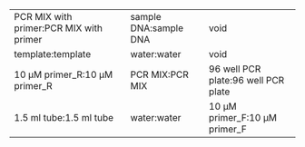 ||||
|----|----|----|
|PCR MIX with primer:PCR MIX with primer|sample DNA:sample DNA|void|
|template:template|water:water|void|
|10 μM primer_R:10 μM primer_R|PCR MIX:PCR MIX|96 well PCR plate:96 well PCR plate|
|1.5 ml tube:1.5 ml tube|water:water|10 μM primer_F:10 μM primer_F|
